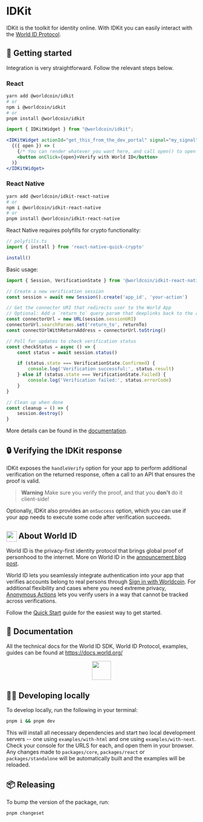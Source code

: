 <a href="https://docs.world.org/idkit">
  <img src="https://raw.githubusercontent.com/worldcoin/world-id-docs/main/public/images/shared-readme/readme-header.png" alt="" />
</a>

# IDKit

IDKit is the toolkit for identity online. With IDKit you can easily interact with the [World ID Protocol](https://world.org/world-id).

## 🚀 Getting started

Integration is very straightforward. Follow the relevant steps below.

### React

```bash
yarn add @worldcoin/idkit
# or
npm i @worldcoin/idkit
# or
pnpm install @worldcoin/idkit
```

```jsx
import { IDKitWidget } from "@worldcoin/idkit";

<IDKitWidget actionId="get_this_from_the_dev_portal" signal="my_signal" handleVerify={verifyProof}>
  {({ open }) => (
    {/* You can render whatever you want here, and call open() to open the widget */}
    <button onClick={open}>Verify with World ID</button>
  )}
</IDKitWidget>
```

### React Native

```bash
yarn add @worldcoin/idkit-react-native
# or
npm i @worldcoin/idkit-react-native
# or
pnpm install @worldcoin/idkit-react-native
```

React Native requires polyfills for crypto functionality:

```javascript
// polyfills.ts
import { install } from 'react-native-quick-crypto'

install()
```

Basic usage:

```typescript
import { Session, VerificationState } from '@worldcoin/idkit-react-native'

// Create a new verification session
const session = await new Session().create('app_id', 'your-action')

// Get the connector URI that redirects user to the World App
// Optional: Add a `return_to` query param that deeplinks back to the app
const connectorUrl = new URL(session.sessionURI)
connectorUrl.searchParams.set('return_to', returnTo)
const connectUrlWithReturnAddress = connectorUrl.toString()

// Poll for updates to check verification status
const checkStatus = async () => {
	const status = await session.status()

	if (status.state === VerificationState.Confirmed) {
		console.log('Verification successful:', status.result)
	} else if (status.state === VerificationState.Failed) {
		console.log('Verification failed:', status.errorCode)
	}
}

// Clean up when done
const cleanup = () => {
	session.destroy()
}
```

More details can be found in the [documentation](https://docs.world.org/world-id/reference/idkit).

## 🔒 Verifying the IDKit response

IDKit exposes the `handleVerify` option for your app to perform additional verification on the returned response, often a call to an API that ensures the proof is valid.

> **Warning** Make sure you verify the proof, and that you **don't** do it client-side!

Optionally, IDKit also provides an `onSuccess` option, which you can use if your app needs to execute some code after verification succeeds.

<!-- WORLD-ID-SHARED-README-TAG:START - Do not remove or modify this section directly -->
<!-- The contents of this file are inserted to all World ID repositories to provide general context on World ID. -->

## <img align="left" width="28" height="28" src="https://raw.githubusercontent.com/worldcoin/world-id-docs/main/public/images/shared-readme/readme-world-id.png" alt="" style="margin-right: 0; padding-right: 4px;" /> About World ID

World ID is the privacy-first identity protocol that brings global proof of personhood to the internet. More on World ID in the [announcement blog post](https://world.org/blog/announcements/introducing-world-id-and-sdk).

World ID lets you seamlessly integrate authentication into your app that verifies accounts belong to real persons through [Sign in with Worldcoin](https://docs.world.org/id/sign-in). For additional flexibility and cases where you need extreme privacy, [Anonymous Actions](https://docs.world.org/id/anonymous-actions) lets you verify users in a way that cannot be tracked across verifications.

Follow the [Quick Start](https://docs.world.org/quick-start) guide for the easiest way to get started.

## 📄 Documentation

All the technical docs for the World ID SDK, World ID Protocol, examples, guides can be found at https://docs.world.org/

<a href="https://docs.world.org">
  <p align="center">
    <picture align="center">
      <source media="(prefers-color-scheme: dark)" srcset="https://raw.githubusercontent.com/worldcoin/world-id-docs/main/public/images/shared-readme/visit-documentation-dark.png" height="50px" />
      <source media="(prefers-color-scheme: light)" srcset="https://raw.githubusercontent.com/worldcoin/world-id-docs/main/public/images/shared-readme/visit-documentation-light.png" height="50px" />
      <img />
    </picture>
  </p>
</a>

<!-- WORLD-ID-SHARED-README-TAG:END -->

## 🧑‍💻 Developing locally

To develop locally, run the following in your terminal:

```bash
pnpm i && pnpm dev
```

This will install all necessary dependencies and start two local development servers -- one using `examples/with-html` and one using `examples/with-next`. Check your console for the URLS for each, and open them in your browser. Any changes made to `packages/core`, `packages/react` or `packages/standalone` will be automatically built and the examples will be reloaded.

## 📦 Releasing

To bump the version of the package, run:

```
pnpm changeset
```

